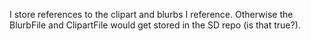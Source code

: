 I store references to the clipart and blurbs I reference.  Otherwise the BlurbFile and ClipartFile would get stored in the SD repo (is that true?).